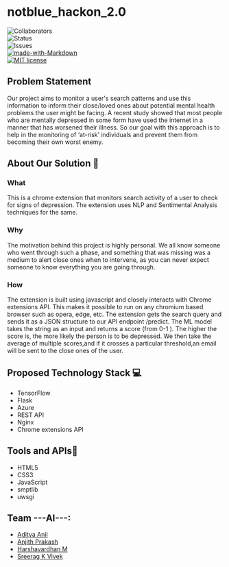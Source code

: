 # notblue_hackon_2.0

![Collaborators](https://img.shields.io/badge/collaborators-4-red)<br>
![Status](https://img.shields.io/badge/status-completed-yellow)<br>
![Issues](https://img.shields.io/badge/issues-0-blue)<br>
[![made-with-Markdown](https://img.shields.io/badge/Made%20with-Markdown-1f425f.svg)](http://commonmark.org)<br>
[![MIT license](https://img.shields.io/badge/License-MIT-blue.svg)](https://lbesson.mit-license.org/)<br>

## Problem Statement
Our project aims to monitor a user's search patterns and use this information to inform their close/loved ones about potential mental health problems the user might be facing. A recent study showed that most people who are mentally depressed in some form have used the internet in a manner that has worsened their illness. So our goal with this approach is to help in the monitoring of ‘at-risk’ individuals and prevent them from becoming their own worst enemy. 

## About Our Solution 🔧

### What
This is a chrome extension that monitors search activity of a user to check for signs of depression. The extension uses NLP and Sentimental Analysis techniques for the same. 
### Why
The motivation behind this project is highly personal. We all know someone who went through such a phase, and something that was missing was a medium to alert close ones when to intervene, as you can never expect someone to know everything you are going through. 
### How
The extension is built using javascript and closely interacts with Chrome extensions API. This makes it possible to run on any chromium based browser such as opera, edge, etc. The extension gets the search query and sends it as a JSON structure to our API endpoint /predict. The ML model takes the string as an input and returns a score (from 0-1 ). The higher the score is, the more likely the person is to be depressed. We then take the average of multiple scores,and if it crosses a particular threshold,an email will be sent to the close ones of the user.

## Proposed Technology Stack 💻

- TensorFlow
- Flask
- Azure
- REST API
- Nginx
- Chrome extensions API

## Tools and APIs🎯

- HTML5
- CSS3
- JavaScript
- smptlib
- uwsgi

## Team ---AI---:
- <a href="https://github.com/SkaarFacee">Aditya Anil</a>
- <a href="https://github.com/Anuttan">Anjith Prakash</a>
- <a href="https://github.com/codevardhan">Harshavardhan M</a>
- <a href="https://github.com/sreeragkvivek">Sreerag K Vivek</a>

